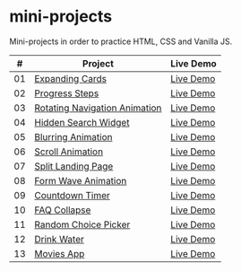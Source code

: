 # mini-projects

Mini-projects in order to practice HTML, CSS and Vanilla JS.

|  #  | Project                                                                                                   | Live Demo                                                                    |
| :-: | --------------------------------------------------------------------------------------------------------- | ---------------------------------------------------------------------------- |
| 01  | [Expanding Cards](https://github.com/mlaversin/mini-projects/tree/main/expanding-cards)                   | [Live Demo](https://mlaversin.github.io/mini-projects/expanding-cards/)      |
| 02  | [Progress Steps](https://github.com/mlaversin/mini-projects/tree/main/progress-steps)                     | [Live Demo](https://mlaversin.github.io/mini-projects/progress-steps/)       |
| 03  | [Rotating Navigation Animation](https://github.com/mlaversin/mini-projects/tree/main/rotating-navigation) | [Live Demo](https://mlaversin.github.io/mini-projects/rotating-navigation/)  |
| 04  | [Hidden Search Widget](https://github.com/mlaversin/mini-projects/tree/main/hidden-search)                | [Live Demo](https://mlaversin.github.io/mini-projects/hidden-search/)        |
| 05  | [Blurring Animation](https://github.com/mlaversin/mini-projects/tree/main/blurry-loading)                 | [Live Demo](https://mlaversin.github.io/mini-projects/blurry-loading/)       |
| 06  | [Scroll Animation](https://github.com/mlaversin/mini-projects/tree/main/scroll-animation)                 | [Live Demo](https://mlaversin.github.io/mini-projects/scroll-animation/)     |
| 07  | [Split Landing Page](https://github.com/mlaversin/mini-projects/tree/main/split-landing-page)             | [Live Demo](https://mlaversin.github.io/mini-projects/split-landing-page/)   |
| 08  | [Form Wave Animation](https://github.com/mlaversin/mini-projects/tree/main/form-wave-animation)           | [Live Demo](https://mlaversin.github.io/mini-projects/form-wave-animation/)  |
| 09  | [Countdown Timer](https://github.com/mlaversin/mini-projects/tree/main/countdown-timer)                   | [Live Demo](https://mlaversin.github.io/mini-projects/countdown-timer/)      |
| 10  | [FAQ Collapse](https://github.com/mlaversin/mini-projects/tree/main/faq-boxes)                            | [Live Demo](https://mlaversin.github.io/mini-projects/faq-boxes/)            |
| 11  | [Random Choice Picker](https://github.com/mlaversin/mini-projects/tree/main/random-choice-picker)         | [Live Demo](https://mlaversin.github.io/mini-projects/random-choice-picker/) |
| 12  | [Drink Water](https://github.com/mlaversin/mini-projects/tree/main/drink-water)                           | [Live Demo](https://mlaversin.github.io/mini-projects/drink-water/)          |
| 13  | [Movies App](https://github.com/mlaversin/mini-projects/tree/main/movie-app)                              | [Live Demo](https://mlaversin.github.io/mini-projects/movie-app/)            |
